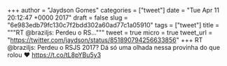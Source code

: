 
+++
author = "Jaydson Gomes"
categories = ["tweet"]
date = "Tue Apr 11 20:12:47 +0000 2017"
draft = false
slug = "6e983edb79fc130c7f2bdd302a60ad77c1a05910"
tags = ["tweet"]
title = """RT @braziljs: Perdeu o RS..."""
tweet = true
micro = true
tweet_url = "https://twitter.com/jaydson/status/851890794256633856"
+++
RT @braziljs: Perdeu o RSJS 2017? Dá só uma olhada nessa provinha do que rolou ❤️ https://t.co/tL8pYBu5y3
